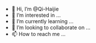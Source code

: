 - 👋 Hi, I’m @Qi-Haijie
- 👀 I’m interested in ...
- 🌱 I’m currently learning ...
- 💞️ I’m looking to collaborate on ...
- 📫 How to reach me ...

<!---
Qi-Haijie/Qi-Haijie is a ✨ special ✨ repository because its `README.md` (this file) appears on your GitHub profile.
You can click the Preview link to take a look at your changes.
--->
